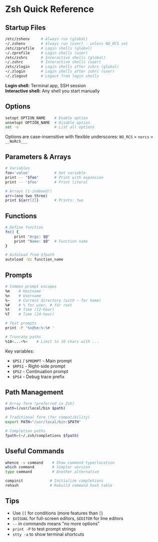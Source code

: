 # Zsh Quick Reference

## Startup Files

```bash
/etc/zshenv     # Always run (global)
~/.zshenv       # Always run (user) - unless NO_RCS set
/etc/zprofile   # Login shells (global)
~/.zprofile     # Login shells (user)
/etc/zshrc      # Interactive shells (global)
~/.zshrc        # Interactive shells (user)
/etc/zlogin     # Login shells after zshrc (global)
~/.zlogin       # Login shells after zshrc (user)
~/.zlogout      # Logout from login shells
```

**Login shell:** Terminal app, SSH session  
**Interactive shell:** Any shell you start manually

## Options

```bash
setopt OPTION_NAME    # Enable option
unsetopt OPTION_NAME  # Disable option
set -o                # List all options
```

Options are case-insensitive with flexible underscores: `NO_RCS` = `norcs` = `__NoRcS___`

## Parameters & Arrays

```bash
# Variables
foo='value'           # Set variable
print -- "$foo"       # Print with expansion
print -- '$foo'       # Print literal

# Arrays (1-indexed!)
arr=(one two three)
print ${arr[2]}       # Prints: two
```

## Functions

```bash
# Define function
fn() { 
    print "Args: $@"
    print "Name: $0"  # Function name
}

# Autoload from $fpath
autoload -Uz function_name
```

## Prompts

```bash
# Common prompt escapes
%m    # Hostname
%n    # Username
%~    # Current directory (with ~ for home)
%#    # % for user, # for root
%t    # Time (12-hour)
%T    # Time (24-hour)

# Test prompts
print -P '%n@%m:%~%# '

# Truncate paths
%10<...<%~    # Limit to 10 chars with ... 
```

Key variables:

- `$PS1` / `$PROMPT` - Main prompt
- `$RPS1` - Right-side prompt
- `$PS2` - Continuation prompt
- `$PS4` - Debug trace prefix

## Path Management

```bash
# Array form (preferred in Zsh)
path=(/usr/local/bin $path)

# Traditional form (for compatibility)
export PATH="/usr/local/bin:$PATH"

# Completion paths
fpath=(~/.zsh/completions $fpath)
```

## Useful Commands

```bash
whence -v command    # Show command type/location
which command        # Simpler version
type command         # Another alternative

compinit            # Initialize completions
rehash              # Rebuild command hash table
```

## Tips

- Use `[[` for conditions (more features than `[`)
- `$VISUAL` for full-screen editors, `$EDITOR` for line editors
- `--` in commands means "no more options"
- `print -P` to test prompt strings
- `stty -a` to show terminal shortcuts
